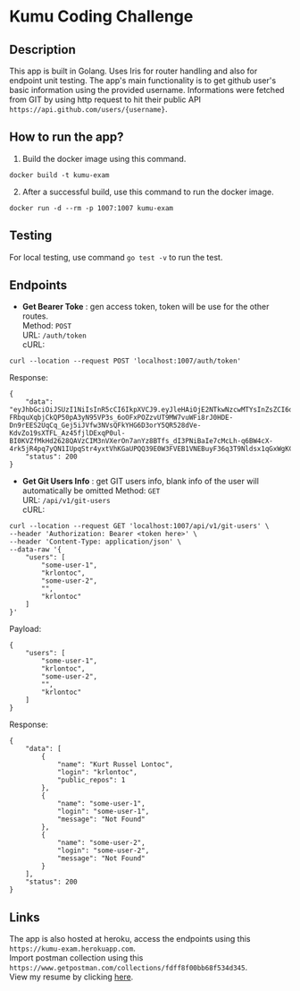 # Kumu Coding Challenge

## Description
This app is built in Golang. Uses Iris for router handling and also for endpoint unit testing. The app's main functionality is to get github user's basic information using the provided username. Informations were fetched from GIT by using http request to hit their public API `https://api.github.com/users/{username}`.

## How to run the app?
1. Build the docker image using this command.
```
docker build -t kumu-exam
```
2. After a successful build, use this command to run the docker image.
```
docker run -d --rm -p 1007:1007 kumu-exam
```
## Testing
For local testing, use command `go test -v` to run the test.

## Endpoints
- **Get Bearer Toke** : gen access token, token will be use for the other routes.  
Method: `POST`  
URL: `/auth/token`  
cURL:
```
curl --location --request POST 'localhost:1007/auth/token'
```
Response:
```
{
    "data": "eyJhbGciOiJSUzI1NiIsInR5cCI6IkpXVCJ9.eyJleHAiOjE2NTkwNzcwMTYsInZsZCI6dHJ1ZX0.Ak2N_7q_UaW86GwKFX02zx-FRbquXqbjCkQP50pA3yN95VP3s_6oOFxPOZzvUT9MW7vuWFi8rJ0HDE-Dn9rEES2UqCq_Gej5iJVfw3NVsQFkYHG6D3orY5QR528dVe-KdvZo19sXTFL_Az45fjlDExqP0ul-BI0KVZfMkHd2628QAVzCIM3nVXerOn7anYz8BTfs_dI3PNiBaIe7cMcLh-q6BW4cX-4rk5jR4pq7yQN1IUpqStr4yxtVhKGaUPQQ39E0W3FVEB1VNEBuyF36q3T9Nldsx1qGxWgKCmDwgYZXKMkq6BhD3XhK0xKfNCOy0HZNUZMLxQB25raGmh7KfA",
    "status": 200
}
```
- **Get Git Users Info** : get GIT users info, blank info of the user will automatically be omitted
Method: `GET`  
URL: `/api/v1/git-users`  
cURL:
```
curl --location --request GET 'localhost:1007/api/v1/git-users' \
--header 'Authorization: Bearer <token here>' \
--header 'Content-Type: application/json' \
--data-raw '{
    "users": [
        "some-user-1",
        "krlontoc",
        "some-user-2",
        "",
        "krlontoc"
    ]
}'
```
Payload:
```
{
    "users": [
        "some-user-1",
        "krlontoc",
        "some-user-2",
        "",
        "krlontoc"
    ]
}
```
Response:
```
{
    "data": [
        {
            "name": "Kurt Russel Lontoc",
            "login": "krlontoc",
            "public_repos": 1
        },
        {
            "name": "some-user-1",
            "login": "some-user-1",
            "message": "Not Found"
        },
        {
            "name": "some-user-2",
            "login": "some-user-2",
            "message": "Not Found"
        }
    ],
    "status": 200
}
```
## Links
The app is also hosted at heroku, access the endpoints using this `https://kumu-exam.herokuapp.com`.  
Import postman collection using this `https://www.getpostman.com/collections/fdff8f00bb68f534d345`.  
View my resume by clicking [here](https://drive.google.com/file/d/1NI8yFlbc9Xp0HsasL071PmLNx1SjxruQ/view?usp=sharing).